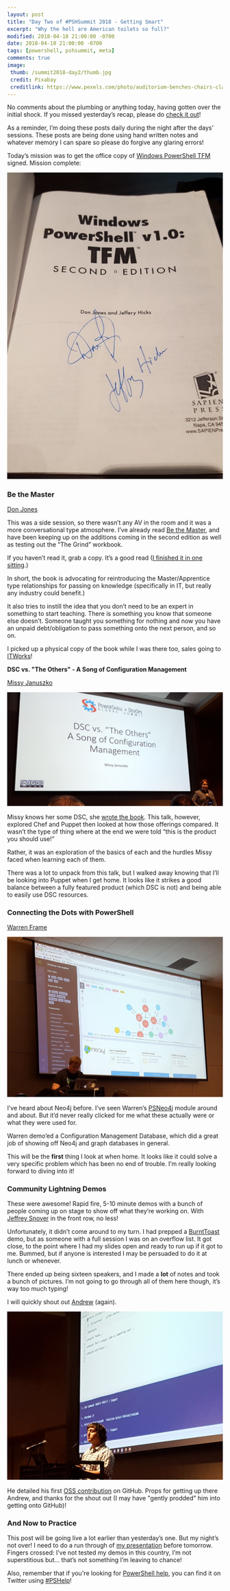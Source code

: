 ```yaml
---
layout: post
title: "Day Two of #PSHSummit 2018 - Getting Smart"
excerpt: "Why the hell are American toilets so full?"
modified: 2018-04-10 21:00:00 -0700
date: 2018-04-10 21:00:00 -0700
tags: [powershell, pshsummit, meta]
comments: true
image:
 thumb: /summit2018-day2/thumb.jpg
 credit: Pixabay
 creditlink: https://www.pexels.com/photo/auditorium-benches-chairs-class-207691/
---
```


No comments about the plumbing or anything today, having gotten over the initial
shock. If you missed yesterday’s recap, please do [check it
out](https://king.geek.nz/2018/04/10/summit2018-day1/)!

As a reminder, I’m doing these posts daily during the night after the days’
sessions. These posts are being done using hand written notes and whatever
memory I can spare so please do forgive any glaring errors!

Today’s mission was to get the office copy of [Windows PowerShell
TFM](https://www.amazon.com/Windows-PowerShell-v1-0-TFM-2nd/dp/0977659763)
signed. Mission complete:

[![Signed TFM](/images/summit2018-day2/tfm-small.jpg)](/images/summit2018-day2/tfm-large.jpg)

### Be the Master

[Don Jones](https://twitter.com/concentrateddon)

This was a side session, so there wasn’t any AV in the room and it was a more
conversational type atmosphere. I’ve already read [Be the
Master](https://leanpub.com/bethemaster), and have been keeping up on the
additions coming in the second edition as well as testing out the “The Grind”
workbook.

If you haven’t read it, grab a copy. It’s a good read ([I finished it in one
sitting](https://twitter.com/WindosNZ/status/968404127452561408).)

In short, the book is advocating for reintroducing the Master/Apprentice type
relationships for passing on knowledge (specifically in IT, but really any
industry could benefit.)

It also tries to instill the idea that you don’t need to be an expert in
something to start teaching. There is something you know that someone else
doesn’t. Someone taught you something for nothing and now you have an unpaid
debt/obligation to pass something onto the next person, and so on.

I picked up a physical copy of the book while I was there too, sales going to
[ITWorks](https://techimpact.org/our-programs/itworks/)!

**DSC vs. "The Others" - A Song of Configuration Management**

[Missy Januszko](https://twitter.com/majst32)

[![Missy Januszko](/images/summit2018-day2/missy-small.jpg)](/images/summit2018-day2/missy-large.jpg)

Missy knows her some DSC, she [wrote the
book](https://leanpub.com/the-dsc-book). This talk, however, explored Chef and
Puppet then looked at how those offerings compared. It wasn’t the type of thing
where at the end we were told “this is the product you should use!”

Rather, it was an exploration of the basics of each and the hurdles Missy faced
when learning each of them.

There was a lot to unpack from this talk, but I walked away knowing that I’ll be
looking into Puppet when I get home. It looks like it strikes a good balance
between a fully featured product (which DSC is not) and being able to easily use
DSC resources.

### Connecting the Dots with PowerShell

[Warren Frame](https://twitter.com/psCookieMonster)

[![Warren Frame](/images/summit2018-day2/warren-small.jpg)](/images/summit2018-day2/warren-large.jpg)

I’ve heard about Neo4j before. I’ve seen Warren’s [PSNeo4j](https://github.com/RamblingCookieMonster/PSNeo4j) module around and
about. But it’d never really clicked for me what these actually were or what
they were used for.

Warren demo’ed a Configuration Management Database, which did a great job of
showing off Neo4j and graph databases in general.

This will be the **first** thing I look at when home. It looks like it could
solve a very specific problem which has been no end of trouble. I’m really
looking forward to diving into it!

### Community Lightning Demos

These were awesome! Rapid fire, 5-10 minute demos with a bunch of people coming
up on stage to show off what they’re working on. With [Jeffrey
Snover](https://twitter.com/jsnover) in the front row, no less!

Unfortunately, it didn’t come around to my turn. I had prepped a
[BurntToast](https://www.powershellgallery.com/packages/BurntToast) demo, but as
someone with a full session I was on an overflow list. It got close, to the
point where I had my slides open and ready to run up if it got to me. Bummed,
but if anyone is interested I may be persuaded to do it at lunch or whenever.

There ended up being sixteen speakers, and I made a **lot** of notes and took a
bunch of pictures. I’m not going to go through all of them here though, it’s way
too much typing!

I will quickly shout out [Andrew](https://twitter.com/plaandrew22) (again).

[![Andrew Pla](/images/summit2018-day2/andrew-small.jpg)](/images/summit2018-day2/andrew-large.jpg)

He detailed his first [OSS
contribution](https://github.com/PowershellFrameworkCollective/PSUtil/pull/26)
on GitHub. Props for getting up there Andrew, and thanks for the shout out (I
may have "gently prodded" him into getting onto GitHub)!

### And Now to Practice

This post will be going live a lot earlier than yesterday’s one. But my night’s
not over! I need to do a run through of [my presentation](http://sched.co/Cq9V)
before tomorrow. Fingers crossed: I’ve not tested my demos in this country, I’m
not superstitious but… that’s not something I’m leaving to chance!

Also, remember that if you're looking for [PowerShell
help](https://king.geek.nz/2018/03/20/pshelp-twitter/), you can find it on
Twitter using
[\#PSHelp](https://twitter.com/search?f=tweets&vertical=default&q=%23pshelp&src=typd)!
